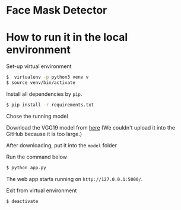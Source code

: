 # Face Mask Detector

# How to run it in the local environment

Set-up virtual environment

```sh
$  virtualenv -p python3 venv v
$ source venv/bin/activate
```

Install all dependencies by `pip`.

```sh
$ pip install -r requirements.txt
```

Chose the running model

Download the VGG19 model from [here](https://drive.google.com/file/d/1-3xhCa4yDJluwzAeOq1UXZD_puo6QU2B/view?usp=sharing) (We couldn't upload it into the GitHub because it is too large.)

After downloading, put it into the `model` folder

Run the command below

```sh
$ python app.py
```

The web app starts running on `http://127.0.0.1:5000/`.

Exit from virtual environment 

```sh
$ deactivate
```